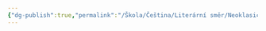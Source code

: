 ```yaml
---
{"dg-publish":true,"permalink":"/Škola/Čeština/Literární směr/Neoklasicismus/","created":"1980-01-01T00:00:00.000+01:00","updated":"2024-03-18T08:54:43.552+01:00"}
---
```



